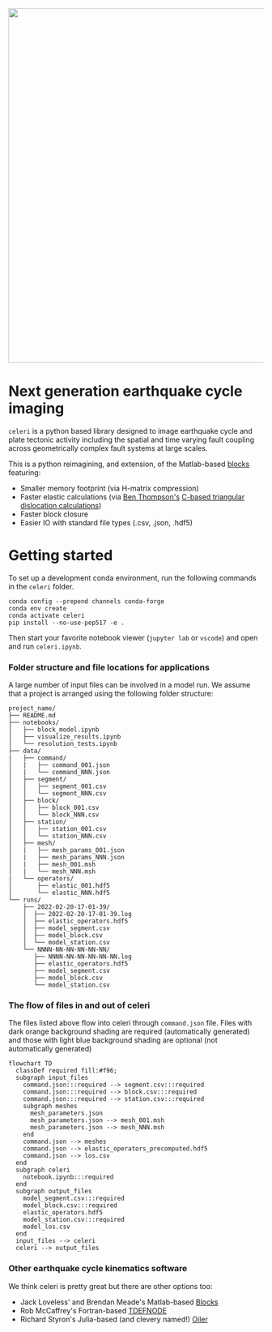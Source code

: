 <p align="center">
  <img src="https://user-images.githubusercontent.com/4225359/132613223-257e6e17-83bd-49a4-8bbc-326cc117f6ec.png" width=700 />
</p>

# Next generation earthquake cycle imaging
`celeri` is a python based library designed to image earthquake cycle and plate tectonic activity including the spatial and time varying fault coupling across geometrically complex fault systems at large scales. 

This is a python reimagining, and extension, of the Matlab-based [blocks](https://github.com/jploveless/Blocks) featuring:
- Smaller memory footprint (via H-matrix compression)
- Faster elastic calculations (via [Ben Thompson's](https://github.com/tbenthompson) [C-based triangular dislocation calculations](https://github.com/tbenthompson/cutde))
- Faster block closure
- Easier IO with standard file types (.csv, .json, .hdf5)


# Getting started

To set up a development conda environment, run the following commands in the `celeri` folder.
```
conda config --prepend channels conda-forge
conda env create
conda activate celeri
pip install --no-use-pep517 -e .
```

Then start your favorite notebook viewer (`jupyter lab` or `vscode`) and open and run `celeri.ipynb`.


### Folder structure and file locations for applications
A large number of input files can be involved in a model run.  We assume that a project is arranged using the following folder structure:
```
project_name/
├── README.md
├── notebooks/
│   ├── block_model.ipynb
│   ├── visualize_results.ipynb
│   └── resolution_tests.ipynb
├── data/
|   ├── command/
│   |   ├── command_001.json
│   |   └── command_NNN.json
│   ├── segment/
│   │   ├── segment_001.csv
│   │   └── segment_NNN.csv
│   ├── block/
│   │   ├── block_001.csv
│   │   └── block_NNN.csv
│   ├── station/
│   │   ├── station_001.csv
│   │   └── station_NNN.csv
│   ├── mesh/
│   |   ├── mesh_params_001.json
│   |   ├── mesh_params_NNN.json
│   |   ├── mesh_001.msh
│   |   └── mesh_NNN.msh
|   └── operators/
│       ├── elastic_001.hdf5
│       └── elastic_NNN.hdf5
└── runs/
    ├── 2022-02-20-17-01-39/
    │  ├── 2022-02-20-17-01-39.log
    │  ├── elastic_operators.hdf5
    │  ├── model_segment.csv
    │  ├── model_block.csv
    │  └── model_station.csv
    └── NNNN-NN-NN-NN-NN-NN/
       ├── NNNN-NN-NN-NN-NN-NN.log
       ├── elastic_operators.hdf5
       ├── model_segment.csv
       ├── model_block.csv
       └── model_station.csv
```

### The flow of files in and out of celeri
The files listed above flow into celeri through `command.json` file. Files with dark orange background shading are required (automatically generated) and those with light blue background shading are optional (not automatically generated)
```mermaid
flowchart TD
  classDef required fill:#f96;
  subgraph input_files
    command.json:::required --> segment.csv:::required
    command.json:::required --> block.csv:::required
    command.json:::required --> station.csv:::required
    subgraph meshes
      mesh_parameters.json
      mesh_parameters.json --> mesh_001.msh
      mesh_parameters.json --> mesh_NNN.msh
    end
    command.json --> meshes
    command.json --> elastic_operators_precomputed.hdf5
    command.json --> los.csv
  end
  subgraph celeri
    notebook.ipynb:::required
  end
  subgraph output_files
    model_segment.csv:::required
    model_block.csv:::required
    elastic_operators.hdf5
    model_station.csv:::required
    model_los.csv
  end
  input_files --> celeri
  celeri --> output_files
```

### Other earthquake cycle kinematics software
We think celeri is pretty great but there are other options too:
- Jack Loveless' and Brendan Meade's Matlab-based [Blocks](https://github.com/jploveless/Blocks) 
- Rob McCaffrey's Fortran-based [TDEFNODE](https://robmccaffrey.github.io/TDEFNODE/TDEFNODE.html)
- Richard Styron's Julia-based (and clevery named!) [Oiler](https://github.com/cossatot/Oiler)
